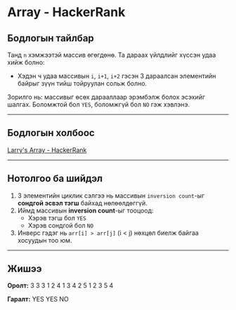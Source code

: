 # Array - HackerRank

## Бодлогын тайлбар

Танд `n` хэмжээтэй массив өгөгдөнө. Та дараах үйлдлийг хүссэн удаа хийж болно:

- Хэдэн ч удаа массивын `i`, `i+1`, `i+2` гэсэн 3 дараалсан элементийн байрыг зүүн тийш тойруулан сольж болно.

Зорилго нь: массивыг өсөх дарааллаар эрэмбэлж болох эсэхийг шалгах. Боломжтой бол `YES`, боломжгүй бол `NO` гэж хэвлэнэ.

---

## Бодлогын холбоос

[Larry's Array - HackerRank](https://www.hackerrank.com/challenges/larrys-array/)

---

## Нотолгоо ба шийдэл

1. 3 элементийн циклик сэлгээ нь массивын `inversion count`-ыг **сондгой эсвэл тэгш** байхад нөлөөлдөггүй.
2. Иймд массивын **inversion count**-ыг тооцоод:
   - Хэрэв тэгш бол `YES`
   - Хэрэв сондгой бол `NO`
3. Инверс гэдэг нь `arr[i] > arr[j]` (i < j) нөхцөл биелж байгаа хосуудын тоо юм.

---

## Жишээ

**Оролт:**
3
3
3 1 2
4
1 3 4 2
5
1 2 3 5 4

**Гаралт:**
YES
YES
NO
